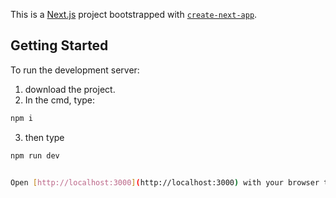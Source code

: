This is a [Next.js](https://nextjs.org/) project bootstrapped with [`create-next-app`](https://github.com/vercel/next.js/tree/canary/packages/create-next-app).

## Getting Started

To run the development server:
1. download the project.
2. In the cmd, type: 

```bash
npm i
```
3. then type

```bash
npm run dev


Open [http://localhost:3000](http://localhost:3000) with your browser to see the result.




